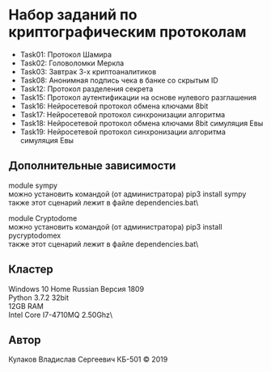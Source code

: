 # Набор заданий по криптографическим протоколам

- Task01: Протокол Шамира
- Task02: Головоломки Меркла
- Task03: Завтрак 3-х криптоаналитиков
- Task08: Анонимная подпись чека в банке со скрытым ID
- Task12: Протокол разделения секрета
- Task15: Протокол аутентификации на основе нулевого разглашения
- Task16: Нейросетевой протокол обмена ключами 8bit
- Task17: Нейросетевой протокол синхронизации алгоритма
- Task18: Нейросетевой протокол обмена ключами 8bit симуляция Евы
- Task19: Нейросетевой протокол синхронизации алгоритма симуляция Евы

## Дополнительные зависимости

module sympy\
    можно установить командой (от администратора) pip3 install sympy\
также этот сценарий лежит в файле dependencies.bat\

module Cryptodome\
    можно установить командой (от администратора) pip3 install pycryptodomex\
также этот сценарий лежит в файле dependencies.bat\

## Кластер

Windows 10 Home Russian Версия 1809\
Python 3.7.2 32bit\
12GB RAM\
Intel Core I7-4710MQ 2.50Ghz\

## Автор

Кулаков Владислав Сергеевич КБ-501 © 2019